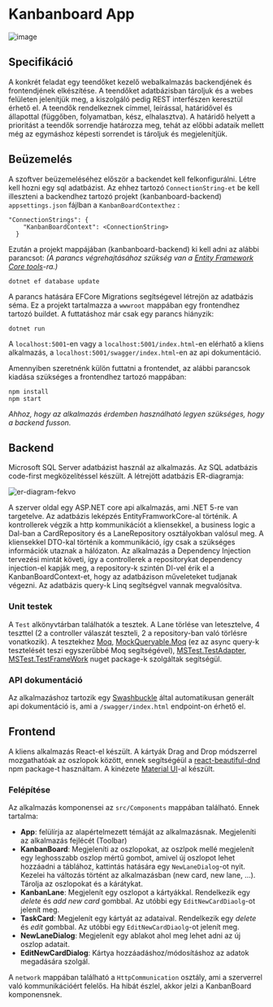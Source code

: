 # Kanbanboard App

![image](https://user-images.githubusercontent.com/58141904/144756333-20123a47-0fe8-4567-942d-d509a82f1d79.png)
## Specifikáció
A konkrét feladat egy teendőket kezelő webalkalmazás backendjének és frontendjének elkészítése. A teendőket adatbázisban tároljuk és a webes felületen jelenítjük meg, a kiszolgáló pedig REST interfészen keresztül érhető el.
A teendők rendelkeznek címmel, leírással, határidővel és állapottal (függőben, folyamatban, kész, elhalasztva). A határidő helyett a prioritást a teendők sorrendje határozza meg, tehát az előbbi adataik mellett még az egymáshoz képesti sorrendet is tároljuk és megjelenítjük.

## Beüzemelés

A szoftver beüzemeléséhez először a backendet kell felkonfigurálni.
Létre kell hozni egy sql adatbázist. Az ehhez tartozó `ConnectionString-et` be kell illeszteni a backendhez tartozó projekt (kanbanboard-backend) `appsettings.json` fájlban a `KanbanBoardContexthez` :
```
"ConnectionStrings": {
    "KanbanBoardContext": <ConnectionString>
  }
```
Ezután a projekt mappájában (kanbanboard-backend) ki kell adni az alábbi parancsot:
*(A parancs végrehajtásához szükség van a [Entity Framework Core tools](https://docs.microsoft.com/en-us/ef/core/cli/dotnet)-ra.)*
```
dotnet ef database update
```
A parancs hatására EFCore Migrations segítségevel létrejön az adatbázis séma.
Ez a projekt tartalmazza a `wwwroot` mappában egy frontendhez tartozó buildet. 
A futtatáshoz már csak egy parancs hiányzik:
```
dotnet run
```
A `localhost:5001`-en vagy a `localhost:5001/index.html`-en elérhatő a kliens alkalmazás, a `localhost:5001/swagger/index.html`-en az api dokumentáció.


Amennyiben szeretnénk külön futtatni a frontendet, az alábbi parancsok kiadása szükséges a frontendhez tartozó mappában:
```
npm install
npm start
```
*Ahhoz, hogy az alkalmazás érdemben használható legyen szükséges, hogy a backend fusson.*

## Backend
Microsoft SQL Server adatbázist használ az alkalmazás.
Az SQL adatbázis code-first megközelítéssel készült. 
A létrejött adatbázis ER-diagramja:

![er-diagram-fekvo](https://user-images.githubusercontent.com/58141904/144756702-75d54c33-7007-4e55-b3f7-afbe7eebbfec.png)


A szerver oldal egy ASP.NET core api alkalmazás, ami .NET 5-re van targetelve. Az adatbázis leképzés EntityFramworkCore-al történik.
A kontrollerek végzik a http kommunikációt a kliensekkel, a business logic a Dal-ban a CardRepository és a LaneRepository osztályokban valósul meg.
A kliensekkel DTO-kal történik a kommunikáció, így csak a szükséges információk utaznak a hálózaton.
Az alkalmazás a Dependency Injection tervezési mintát követi, így a controllerek a repositorykat dependency injection-el kapják meg, a repository-k szintén DI-vel érik el a KanbanBoardContext-et, hogy az adatbázison műveleteket tudjanak végezni. Az adatbázis query-k Linq segítségvel vannak megvalósítva.

### Unit testek 
A `Test` alkönyvtárban találhatók a tesztek. A Lane törlése van letesztelve, 4 teszttel (2 a controller válaszát teszteli, 2 a repository-ban való törlésre vonatkozik). A tesztekhez [Moq](https://www.nuget.org/packages/Moq/), [MockQueryable.Moq](https://www.nuget.org/packages/MockQueryable.Moq/) (ez az async query-k tesztelését teszi egyszerűbbé Moq segítségével), [MSTest.TestAdapter](https://www.nuget.org/packages/MSTest.TestAdapter/), [MSTest.TestFrameWork](https://www.nuget.org/packages/MSTest.TestFramework/) nuget package-k szolgáltak segítségül. 

### API dokumentáció
Az alkalmazáshoz tartozik egy [Swashbuckle](https://www.nuget.org/packages/Swashbuckle.AspNetCore/) által automatikusan generált api dokumentáció is, ami a `/swagger/index.html` endpoint-on érhető el.

## Frontend
A kliens alkalmazás React-el készült. 
A kártyák Drag and Drop módszerrel mozgathatóak az oszlopok között, ennek segítségéül a [react-beautiful-dnd](https://github.com/atlassian/react-beautiful-dnd) npm package-t használtam. 
A kinézete [Material UI](https://mui.com/)-al készült.


### Felépítése
Az alkalmazás komponensei az `src/Components` mappában található. Ennek tartalma:
- **App**: felülírja az alapértelmezett témáját az alkalmazásnak. Megjeleníti az alkalmazás fejlécét (Toolbar) 
- **KanbanBoard**: Megjeleníti az oszlopokat, az oszlpok mellé megjelenít egy leghosszabb oszlop mértű gombot, amivel új oszlopot lehet hozzáadni a táblához, kattintás hatására egy `NewLaneDialog`-ot nyit. Kezelei ha változás történt az alkalmazásban (new card, new lane, ...). Tárolja az oszlopokat és a kárátykat.
- **KanbanLane**: Megjelenít egy oszlopot a kártyákkal. Rendelkezik egy *delete* és *add new card* gombbal. Az utóbbi egy `EditNewCardDiaolg`-ot jelenít meg.
- **TaskCard**: Megjelenít egy kártyát az adataival. Rendelkezik egy *delete* és *edit* gombbal. Az utóbbi egy `EditNewCardDiaolg`-ot jelenít meg.
- **NewLaneDialog**: Megjelenít egy ablakot ahol meg lehet adni az új oszlop adatait.
- **EditNewCardDialog**: Kártya hozzáadáshoz/módosításhoz az adatok megadására szolgál.

A `network` mappában található a `HttpCommunication` osztály, ami a szerverrel való kommunikációért felelős. Ha hibát észlel, akkor jelzi a KanbanBoard komponensnek.
